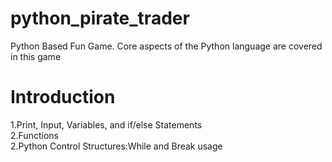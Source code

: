 # python_pirate_trader
Python Based Fun Game. 
Core aspects of the Python language are covered in this game

# Introduction 
1.Print, Input, Variables, and if/else Statements <br />
2.Functions <br />
2.Python Control Structures:While and Break usage <br />